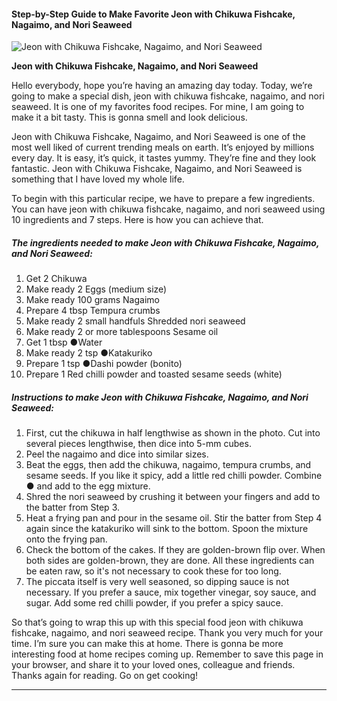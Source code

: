             

#### Step-by-Step Guide to Make Favorite Jeon with Chikuwa Fishcake, Nagaimo, and Nori Seaweed

![Jeon with Chikuwa Fishcake, Nagaimo, and Nori Seaweed](https://img-global.cpcdn.com/recipes/5566291768246272/751x532cq70/jeon-with-chikuwa-fishcake-nagaimo-and-nori-seaweed-recipe-main-photo.jpg)

**Jeon with Chikuwa Fishcake, Nagaimo, and Nori Seaweed**

Hello everybody, hope you’re having an amazing day today. Today, we’re going to make a special dish, jeon with chikuwa fishcake, nagaimo, and nori seaweed. It is one of my favorites food recipes. For mine, I am going to make it a bit tasty. This is gonna smell and look delicious.

Jeon with Chikuwa Fishcake, Nagaimo, and Nori Seaweed is one of the most well liked of current trending meals on earth. It’s enjoyed by millions every day. It is easy, it’s quick, it tastes yummy. They’re fine and they look fantastic. Jeon with Chikuwa Fishcake, Nagaimo, and Nori Seaweed is something that I have loved my whole life.

To begin with this particular recipe, we have to prepare a few ingredients. You can have jeon with chikuwa fishcake, nagaimo, and nori seaweed using 10 ingredients and 7 steps. Here is how you can achieve that.

##### The ingredients needed to make Jeon with Chikuwa Fishcake, Nagaimo, and Nori Seaweed:

1.  Get 2 Chikuwa
2.  Make ready 2 Eggs (medium size)
3.  Make ready 100 grams Nagaimo
4.  Prepare 4 tbsp Tempura crumbs
5.  Make ready 2 small handfuls Shredded nori seaweed
6.  Make ready 2 or more tablespoons Sesame oil
7.  Get 1 tbsp ●Water
8.  Make ready 2 tsp ●Katakuriko
9.  Prepare 1 tsp ●Dashi powder (bonito)
10.  Prepare 1 Red chilli powder and toasted sesame seeds (white)

##### Instructions to make Jeon with Chikuwa Fishcake, Nagaimo, and Nori Seaweed:

1.  First, cut the chikuwa in half lengthwise as shown in the photo. Cut into several pieces lengthwise, then dice into 5-mm cubes.
2.  Peel the nagaimo and dice into similar sizes.
3.  Beat the eggs, then add the chikuwa, nagaimo, tempura crumbs, and sesame seeds. If you like it spicy, add a little red chilli powder. Combine ● and add to the egg mixture.
4.  Shred the nori seaweed by crushing it between your fingers and add to the batter from Step 3.
5.  Heat a frying pan and pour in the sesame oil. Stir the batter from Step 4 again since the katakuriko will sink to the bottom. Spoon the mixture onto the frying pan.
6.  Check the bottom of the cakes. If they are golden-brown flip over. When both sides are golden-brown, they are done. All these ingredients can be eaten raw, so it's not necessary to cook these for too long.
7.  The piccata itself is very well seasoned, so dipping sauce is not necessary. If you prefer a sauce, mix together vinegar, soy sauce, and sugar. Add some red chilli powder, if you prefer a spicy sauce.

So that’s going to wrap this up with this special food jeon with chikuwa fishcake, nagaimo, and nori seaweed recipe. Thank you very much for your time. I’m sure you can make this at home. There is gonna be more interesting food at home recipes coming up. Remember to save this page in your browser, and share it to your loved ones, colleague and friends. Thanks again for reading. Go on get cooking!

* * *